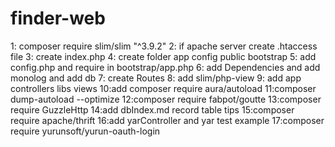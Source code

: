 # finder-web

1: composer require slim/slim "^3.9.2"
2: if apache server create .htaccess file
3: create index.php
4: create folder app config public bootstrap
5: add config.php and require in bootstrap/app.php
6: add Dependencies and add monolog and add db
7: create Routes
8: add slim/php-view
9: add app controllers libs views
10:add composer require aura/autoload
11:composer dump-autoload --optimize
12:composer require fabpot/goutte
13:composer require GuzzleHttp
14:add dbIndex.md record table tips
15:composer require  apache/thrift
16:add yarController and yar test example
17:composer require yurunsoft/yurun-oauth-login

